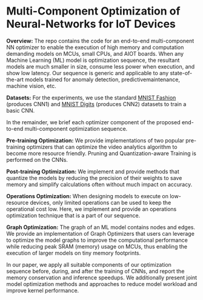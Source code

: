 # Multi-Component Optimization of Neural-Networks for IoT Devices

**Overview:** The repo contains the code for an end-to-end multi-component NN optimizer to enable the execution of high memory and computation demanding models on MCUs, small CPUs, and AIOT boards. When any Machine Learning (ML) model is optimization sequence, the resultant models are much smaller in size, consume less power when execution, and show low latency. Our sequence is generic and applicable to any state-of-the-art models trained for anomaly detection, predictivemaintenance, machine vision, etc.

**Datasets:** For the experiments, we use the standard [MNIST Fashion](https://www.kaggle.com/zalando-research/fashionmnist) (produces CNN1) and [MNIST Digits](http://yann.lecun.com/exdb/mnist/) (produces CNN2) datasets to train a basic CNN. 

In the remainder, we brief each optimizer component of the proposed end-to-end multi-component optimization sequence.

**Pre-training Optimization:** We provide implementations of two popular pre-training optimizers that can optimize the video analytics algorithm to become more resource friendly. Pruning and Quantization-aware Training is performed on the CNNs.

**Post-training Optimization:** We implement and provide methods that quantize the models by reducing the precision of their weights to save memory and simplify calculations often without much impact on accuracy. 

**Operations Optimization:** When designing models to execute on low-resource devices, only limited operations can be used to keep the operational cost low. Here, we implement and provide an operations optimization technique that is a part of our sequence.

**Graph Optimization:** The graph of an ML model contains nodes and edges. We provide an implementation of Graph Optimizers that users can leverage to optimize the model graphs to improve the computational performance while reducing peak SRAM (memory) usage on MCUs, thus enabling the execution of larger models on tiny memory footprints.

In our paper, we apply all suitable components of our optimization sequence before, during, and after the training of CNNs, and report the memory conservation and inference speedups. We additionally present joint model optimization methods and approaches to reduce model workload and improve kernel performance.


